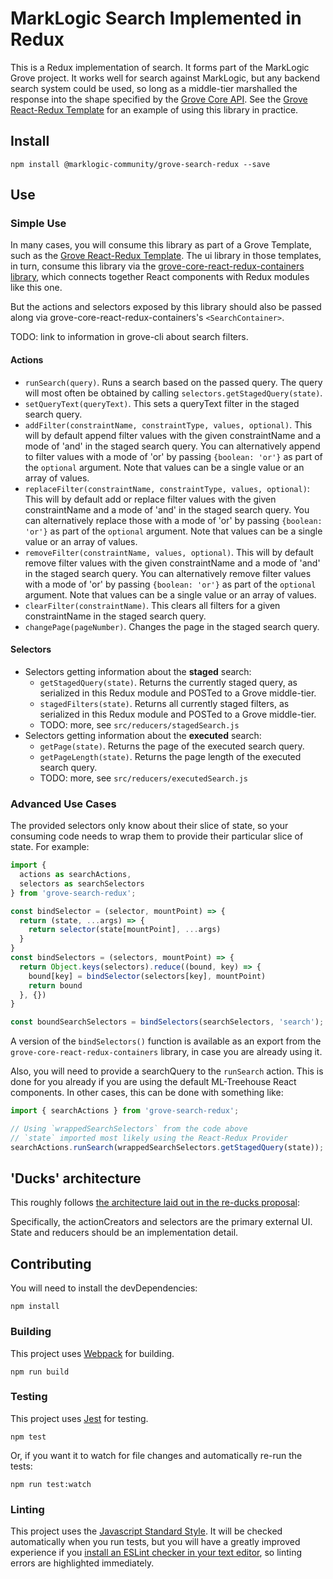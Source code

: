 # MarkLogic Search Implemented in Redux

This is a Redux implementation of search. It forms part of the MarkLogic Grove project. It works well for search against MarkLogic, but any backend search system could be used, so long as a middle-tier marshalled the response into the shape specified by the [Grove Core API](https://github.com/marklogic-community/grove-core-api). See the [Grove React-Redux Template](https://github.com/marklogic-community/grove-react-template) for an example of using this library in practice.

## Install

    npm install @marklogic-community/grove-search-redux --save

## Use

### Simple Use

In many cases, you will consume this library as part of a Grove Template, such as the [Grove React-Redux Template](https://github.com/marklogic-community/grove-react-template). The ui library in those templates, in turn, consume this library via the [grove-core-react-redux-containers library](https://github.com/marklogic-community/grove-core-react-redux-containers), which connects together React components with Redux modules like this one.

But the actions and selectors exposed by this library should also be passed along via grove-core-react-redux-containers's `<SearchContainer>`.

TODO: link to information in grove-cli about search filters.

#### Actions

- `runSearch(query)`. Runs a search based on the passed query. The query will most often be obtained by calling `selectors.getStagedQuery(state)`.
- `setQueryText(queryText)`. This sets a queryText filter in the staged search query.
- `addFilter(constraintName, constraintType, values, optional)`. This will by default append filter values with the given constraintName and a mode of 'and' in the staged search query. You can alternatively append to filter values with a mode of 'or' by passing `{boolean: 'or'}` as part of the `optional` argument. Note that values can be a single value or an array of values.
- `replaceFilter(constraintName, constraintType, values, optional)`: This will by default add or replace filter values with the given constraintName and a mode of 'and' in the staged search query. You can alternatively replace those with a mode of 'or' by passing `{boolean: 'or'}` as part of the `optional` argument. Note that values can be a single value or an array of values.
- `removeFilter(constraintName, values, optional)`. This will by default remove filter values with the given constraintName and a mode of 'and' in the staged search query. You can alternatively remove filter values with a mode of 'or' by passing `{boolean: 'or'}` as part of the `optional` argument. Note that values can be a single value or an array of values.
- `clearFilter(constraintName)`. This clears all filters for a given constraintName in the staged search query.
- `changePage(pageNumber)`. Changes the page in the staged search query.

#### Selectors

- Selectors getting information about the **staged** search:
  - `getStagedQuery(state)`. Returns the currently staged query, as serialized in this Redux module and POSTed to a Grove middle-tier.
  - `stagedFilters(state)`. Returns all currently staged filters, as serialized in this Redux module and POSTed to a Grove middle-tier.
  - TODO: more, see `src/reducers/stagedSearch.js`
- Selectors getting information about the **executed** search:
  - `getPage(state)`. Returns the page of the executed search query.
  - `getPageLength(state)`. Returns the page length of the executed search query.
  - TODO: more, see `src/reducers/executedSearch.js`

### Advanced Use Cases

The provided selectors only know about their slice of state, so your consuming code needs to wrap them to provide their particular slice of state. For example:

```javascript
import {
  actions as searchActions,
  selectors as searchSelectors
} from 'grove-search-redux';

const bindSelector = (selector, mountPoint) => {
  return (state, ...args) => {
    return selector(state[mountPoint], ...args)
  }
}
const bindSelectors = (selectors, mountPoint) => {
  return Object.keys(selectors).reduce((bound, key) => {
    bound[key] = bindSelector(selectors[key], mountPoint)
    return bound
  }, {})
}

const boundSearchSelectors = bindSelectors(searchSelectors, 'search');
```

A version of the `bindSelectors()` function is available as an export from the `grove-core-react-redux-containers` library, in case you are already using it.

Also, you will need to provide a searchQuery to the `runSearch` action. This is done for you already if you are using the default ML-Treehouse React components. In other cases, this can be done with something like:

```javascript
import { searchActions } from 'grove-search-redux';

// Using `wrappedSearchSelectors` from the code above
// `state` imported most likely using the React-Redux Provider
searchActions.runSearch(wrappedSearchSelectors.getStagedQuery(state));
```

## 'Ducks' architecture

This roughly follows [the architecture laid out in the re-ducks proposal]( https://github.com/alexnm/re-ducks/blob/f28ecc59d43542b8353948ede0cd3a059ca177dd/README.md):

Specifically, the actionCreators and selectors are the primary external UI. State and reducers should be an implementation detail.

## Contributing

You will need to install the devDependencies:

    npm install

### Building

This project uses [Webpack](https://webpack.js.org/) for building.

    npm run build

### Testing

This project uses [Jest](https://facebook.github.io/jest/) for testing.

    npm test

Or, if you want it to watch for file changes and automatically re-run the tests:

    npm run test:watch

### Linting

This project uses the [Javascript Standard Style](https://standardjs.com/). It will be checked automatically when you run tests, but you will have a greatly improved experience if you [install an ESLint checker in your text editor](https://eslint.org/docs/user-guide/integrations#editors), so linting errors are highlighted immediately.
